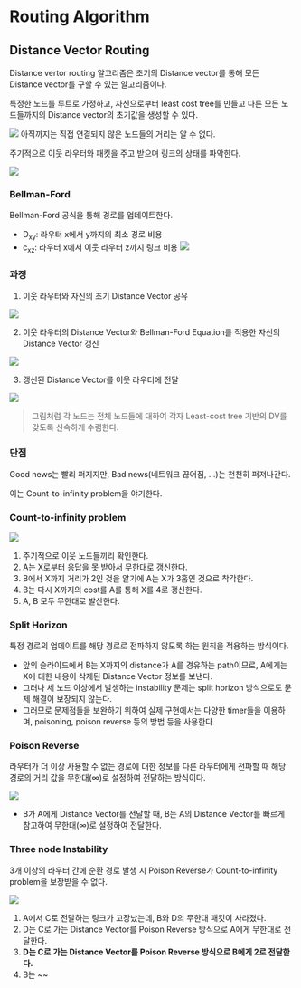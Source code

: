 # Routing Algorithm

## Distance Vector Routing
Distance vertor routing 알고리즘은 초기의 Distance vector를 통해 모든 Distance vector를 구할 수 있는 알고리즘이다.


특정한 노드를 루트로 가정하고, 자신으로부터 least cost tree를 만들고 다른 모든 노드들까지의 Distance vector의 초기값을 생성할 수 있다.

![](https://velog.velcdn.com/images/chocochip/post/8d17b13e-1a27-46b6-9472-93b208f2ed60/image.png)
아직까지는 직접 연결되지 않은 노드들의 거리는 알 수 없다. 

주기적으로 이웃 라우터와 패킷을 주고 받으며 링크의 상태를 파악한다.

![](https://velog.velcdn.com/images/chocochip/post/666f3248-fd07-43e7-b45f-dde9d060fcd5/image.png)

### Bellman-Ford
Bellman-Ford 공식을 통해 경로를 업데이트한다.

- D<sub>xy</sub>: 라우터 x에서 y까지의 최소 경로 비용
- c<sub>xz</sub>: 라우터 x에서 이웃 라우터 z까지 링크 비용
![](https://velog.velcdn.com/images/chocochip/post/a75a2857-ab7f-4957-b482-a94e15602922/image.png)

### 과정
1. 이웃 라우터와 자신의 초기 Distance Vector 공유

![](https://velog.velcdn.com/images/chocochip/post/af000968-21ed-42f0-ac29-30847f61b3de/image.png)

2. 이웃 라우터의 Distance Vector와 Bellman-Ford Equation를 적용한 자신의 Distance Vector 갱신

![](https://velog.velcdn.com/images/chocochip/post/6c6a5981-a3ed-4ef6-97be-38e4e0f9a92e/image.png)

3. 갱신된 Distance Vector를 이웃 라우터에 전달

![](https://velog.velcdn.com/images/chocochip/post/1cddbaf8-e7af-4d2f-b875-1d2bcedbb4f3/image.png)

> 그림처럼 각 노드는 전체 노드들에 대하여 각자 Least-cost tree 기반의 DV를 갖도록 신속하게 수렴한다.

### 단점
Good news는 빨리 퍼지지만, Bad news(네트워크 끊어짐, ...)는 천천히 퍼져나간다.

이는 Count-to-infinity problem을 야기한다.

### Count-to-infinity problem


![](https://velog.velcdn.com/images/chocochip/post/94cc73c9-2548-479c-9e75-8c942085c798/image.png)

1. 주기적으로 이웃 노드들끼리 확인한다.
2. A는 X로부터 응답을 못 받아서 무한대로 갱신한다. 
3. B에서 X까지 거리가 2인 것을 알기에 A는 X가 3홉인 것으로 착각한다.
4. B는 다시 X까지의 cost를 A를 통해 X를 4로 갱신한다.
5. A, B 모두 무한대로 발산한다.

### Split Horizon
특정 경로의 업데이트를 해당 경로로 전파하지 않도록 하는 원칙을 적용하는 방식이다.


- 앞의 슬라이드에서 B는 X까지의 distance가 A를 경유하는 path이므로, A에게는 X에 대한 내용이 삭제된 Distance Vector 정보를 보낸다.
- 그러나 세 노드 이상에서 발생하는 instability 문제는 split horizon 방식으로도 문제 해결이 보장되지 않는다.
- 그러므로 문제점들을 보완하기 위하여 실제 구현에서는 다양한 timer들을 이용하며, poisoning, poison reverse 등의 방법 등을 사용한다.



### Poison Reverse
라우터가 더 이상 사용할 수 없는 경로에 대한 정보를 다른 라우터에게 전파할 때 해당 경로의 거리 값을 무한대(∞)로 설정하여 전달하는 방식이다.

![](https://velog.velcdn.com/images/chocochip/post/939e50ac-3ef9-493d-b26e-8efae9b66cae/image.png)

- B가 A에게 Distance Vector를 전달할 때, B는 A의 Distance Vector를 빠르게 참고하여 무한대(∞)로 설정하여 전달한다.

### Three node Instability
3개 이상의 라우터 간에 순환 경로 발생 시 Poison Reverse가 Count-to-infinity problem을 보장받을 수 없다.

![](https://velog.velcdn.com/images/chocochip/post/17892894-11b9-4246-81de-67217ab99484/image.png)

1. A에서 C로 전달하는 링크가 고장났는데, B와 D의 무한대 패킷이 사라졌다.
2. D는 C로 가는 Distance Vector를 Poison Reverse 방식으로 A에게 무한대로 전달한다.
3. **D는 C로 가는 Distance Vector를 Poison Reverse 방식으로 B에게 2로 전달한다.**
4. B는 ~~
